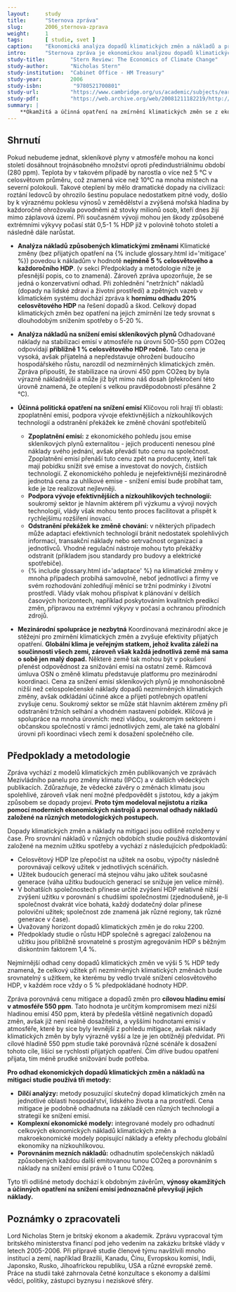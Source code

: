 ```yaml
---
layout:     study
title:      "Sternova zpráva"
slug:       2006_sternova-zprava
weight:     1
tags:       [ studie, svet ]
caption:    "Ekonomická analýza dopadů klimatických změn a nákladů a přínosů opatření na na snížení emisí z roku 2006."
intro:      "Sternova zpráva je ekonomickou analýzou dopadů klimatických změn a nákladů a přínosů opatření na snížení emisí skleníkových plynů z roku 2006. Ukazuje, že přínosy silných a včasných opatření výrazně převyšují jejich náklady, a ignorování klimatických změn povede ke snížení hospodářského růstu. Zpráva doporučuje investovat do opatření na snížení emisí cca 1% HDP ročně, tedy podstatně méně než odhadované náklady na adaptaci a škody na hospodářství, pokud k radikálnímu snížení emisí nedojde. (Odhady nákladů na adaptaci a škody při scénáři bussines-as-usual jsou 5-20% celosvětového HDP). Zpráva se dále zaměřuje na nejúčinnější opatření pro snížení emisí skleníkových plynů."
study-title:        "Stern Review: The Economics of Climate Change"
study-author:       "Nicholas Stern"
study-institution:  "Cabinet Office - HM Treasury"
study-year:         2006
study-isbn:          "9780521700801"
study-url:          "https://www.cambridge.org/us/academic/subjects/earth-and-environmental-science/climatology-and-climate-change/economics-climate-change-stern-review?format=PB&isbn=9780521700801"
study-pdf:          "https://web.archive.org/web/20081211182219/http://www.hm-treasury.gov.uk/stern_review_final_report.htm"
summary: |
    **Okamžitá a účinná opatření na zmírnění klimatických změn se z ekonomického pohledu jednoznačně vyplatí.** Z dlouhodobého pohledu se jedná o strategii umožňující budoucí hospodářský růst a při vhodném provedení nebude omezovat růstové ambice rozvojových, ale ani rozvinutých zemí. Odhadovaná cena dopadů klimatických změn, pokud emise radikálně nesnížíme, je v rozsahu 5-20 % každoročního celosvětového HDP (hrubého domácího produktu), oproti tomu náklady na snížení emisí skleníkových plynů jsou přibližně 1 % HDP. Čím dříve potřebná opatření přijmeme, tím levnější bude jejich cena.
---
```


## Shrnutí 

Pokud nebudeme jednat, skleníkové plyny v atmosféře mohou na konci století dosáhnout trojnásobného množství oproti předindustriálnímu období (280 ppm). Teplota by v takovém případě by narostla o více než 5 °C v celosvětovm průměru, což znamená více než 10°C na mnoha místech na severní polokouli. Takové oteplení by mělo dramatické dopady na civilizaci: roztání ledovců by ohrozilo šestinu populace nedostatkem pitné vody, došlo by k výraznému poklesu výnosů v zemědělství a zvýšená mořská hladina by každoročně ohrožovala povodněmi až stovky milionů osob, kteří dnes žijí mimo záplavová území. Při současném vývoji mohou jen škody způsobené extrémními výkyvy počasí stát 0,5-1 % HDP již v polovině tohoto století a následně dále narůstat. 

* **Analýza nákladů způsobených klimatickými změnami**
    Klimatické změny (bez přijatých opatření na {% include glossary.html id='mitigace' %}) povedou k nákladům v hodnotě **nejméně 5 % celosvětového a každoročního HDP**. (v sekci Předpoklady a metodologie níže je přesnější popis, co to znamená). Zároveň zpráva upozorňuje, že se jedná o konzervativní odhad. Při zohlednění "netržních" nákladů (dopady na lidské zdraví a životní prostředí) a zpětných vazeb v klimatickém systému dochází zpráva k **hornímu odhadu 20% celosvětového HDP** na řešení dopadů a škod. Celkový dopad klimatických změn bez opatření na jejich zmírnění lze tedy srovnat s dlouhodobým snížením spotřeby o 5-20 %.

* **Analýza nákladů na snížení emisí skleníkových plynů**
    Odhadované náklady na stabilizaci emisí v atmosféře na úrovni 500-550 ppm CO2eq odpovídají **přibližně 1 % celosvětového HDP ročně.** Tato cena je vysoká, avšak přijatelná a nepředstavuje ohrožení budoucího hospodářského růstu, narozdíl od nezmírněných klimatických změn. Zpráva připouští, že stabilizace na úrovni 450 ppm CO2eq by byla výrazně nákladnější a může již být mimo náš dosah (překročení této úrovně znamená, že oteplení s velkou pravděpodobností přesáhne 2 °C).

* **Účinná politická opatření na snížení emisí**
Klíčovou roli hrají tři oblasti: zpoplatnění emisí, podpora vývoje efektivnějších a nízkouhlíkových technologií a odstranění překážek ke změně chování spotřebitelů
    * **Zpoplatnění emisí:** z ekonomického pohledu jsou emise skleníkových plynů externalitou - jejich producenti nenesou plné náklady svého jednání, avšak převádí tuto cenu na společnost. Zpoplatnění emisí přenáší tuto cenu zpět na producenty, kteří tak mají pobídku snížit své emise a investovat do nových, čistších technologií. Z ekonomického pohledu je nejefektivnější mezinárodně jednotná cena za uhlíkové emise - snížení emisí bude probíhat tam, kde je lze realizovat nejlevněji.
    * **Podpora vývoje efektivnějších a nízkouhlíkových technologií:** soukromý sektor je hlavním aktérem při výzkumu a vývoji nových technologií, vlády však mohou tento proces facilitovat a přispět k rychlejšímu rozšíření inovací.
    * **Odstranění překážek ke změně chování:** v některých případech může adaptaci efektivních technologií bránit nedostatek spolehlivých informací, transakční náklady nebo setrvačnost organizací a jednotlivců. Vhodné regulační nástroje mohou tyto překážky odstranit (příkladem jsou standardy pro budovy a elektrické spotřebiče).
    * {% include glossary.html id='adaptace' %} na klimatické změny v mnoha případech probíhá samovolně, neboť jednotlivci a firmy ve svém rozhodování zohledňují měnící se tržní podmínky i životní prostředí. Vlády však mohou přispívat k plánování v delších časových horizontech, například poskytováním kvalitních predikcí změn, přípravou na extrémní výkyvy v počasí a ochranou přírodních zdrojů.


* **Mezinárodní spolupráce je nezbytná**
Koordinovaná mezinárodní akce je stěžejní pro zmírnění klimatických změn a zvyšuje efektivity přijatých opatření. **Globální klima je veřejným statkem, jehož kvalita záleží na součinnosti všech zemí, zároveň však každá jednotlivá země má sama o sobě jen malý dopad.** Některé země tak mohou být v pokušení přenést odpovědnost za snižování emisí na ostatní země. Rámcová úmluva OSN o změně klimatu představuje platformu pro mezinárodní koordinaci. Cena za snížení emisí skleníkových plynů je mnohonásobně nižší než celospolečenské náklady dopadů nezmírněných klimatických změny, avšak odkládání účinné akce a přijetí potřebných opatření zvyšuje cenu. Soukromý sektor se může stát hlavním aktérem změny při odstranění tržních selhání a vhodném nastavení pobídek. Klíčová je spolupráce na mnoha úrovních: mezi vládou, soukromým sektorem i občanskou společností v rámci jednotlivých zemí, ale také na globální úrovni při koordinaci všech zemí k dosažení společného cíle.

## Předpoklady a metodologie

Zpráva vychází z modelů klimatických změn publikovaných ve zprávách Mezivládního panelu pro změny klimatu (IPCC) a v dalších vědeckých publikacích. Zdůrazňuje, že vědecké závěry o změnách klimatu jsou spolehlivé, zároveň však není možné předpovědět s jistotou, kdy a jakým způsobem se dopady projeví. **Proto tým modeloval nejistotu a rizika pomocí moderních ekonomických nástrojů a porovnal odhady nákladů založené na různých metodologických postupech.**

Dopady klimatických změn a náklady na mitigaci jsou odlišně rozloženy v čase. Pro srovnání nákladů v různých obdobích studie používá diskontování založené na mezním užitku spotřeby a vychází z následujících předpokladů:

* Celosvětový HDP lze přepočíst na užitek na osobu, výpočty následně porovnávají celkový užitek v jednotlivých scénářích.
* Užitek budoucích generací má stejnou váhu jako užitek současné generace (váha užitku budoucích generací se snižuje jen velice mírně).
* V bohatších společnostech přinese určité zvýšení HDP relativně nižší zvýšení užitku v porovnání s chudšími společnostmi (zjednodušeně, je-li společnost dvakrát více bohatá, každý dodatečný dolar přinese poloviční užitek; společnost zde znamená jak různé regiony, tak různé generace v čase).
* Uvažovaný horizont dopadů klimatických změn je do roku 2200. 
* Předpoklady studie o růstu HDP společně s agregací založenou na užitku jsou přibližně srovnatelné s prostým agregováním HDP s běžným diskontním faktorem 1,4 %.

Nejmírnější odhad ceny dopadů klimatických změn ve výši 5 % HDP tedy znamená, že celkový užitek při nezmírněných klimatických změnách bude srovnatelný s užitkem, ke kterému by vedlo trvalé snížení celosvětového HDP, v každém roce vždy o 5 % předpokládané hodnoty HDP.

Zpráva porovnává cenu mitigace a dopadů změn pro **cílovou hladinu emisí v atmosféře 550 ppm**. Tato hodnota je určitým kompromisem mezi nižší hladinou emisí 450 ppm, která by předešla většině negativních dopadů změn, avšak již není reálně dosažitelná, a vyššími hodnotami emisí v atmosféře, které by sice byly levnější z pohledu mitigace, avšak náklady klimatických změn by byly výrazně vyšší a lze je jen obtížněji předvídat. Při cílové hladině 550 ppm studie také porovnává různé scénáře k dosažení tohoto cíle, lišící se rychlostí přijatých opatření. Čím dříve budou opatření přijata, tím méně prudké snižování bude potřeba.

**Pro odhad ekonomických dopadů klimatických změn a nákladů na mitigaci studie používá tři metody:**

* **Dílčí analýzy:** metody posuzující skutečný dopad klimatických změn na jednotlivé oblasti hospodářství, lidského života a na prostředí. Cena mitigace je podobně odhadnuta na základě cen různých technologií a strategií ke snížení emisí.
* **Komplexní ekonomické modely:** integrované modely pro odhadnutí celkových ekonomických nákladů klimatických změn a makroekonomické modely popisující náklady a efekty přechodu globální ekonomiky na nízkouhlíkovou.
* **Porovnáním mezních nákladů:** odhadnutím společenských nákladů způsobených každou další emitovanou tunou CO2eq a porovnáním s náklady na snížení emisí právě o 1 tunu CO2eq. 

Tyto tři odlišné metody dochází k obdobným závěrům, **výnosy okamžitých a účinných opatření na snížení emisí jednoznačně převyšují jejich náklady.**

## Poznámky o zpracovateli

Lord Nicholas Stern je britský ekonom a akademik. Zprávu vypracoval tým britského ministerstva financí pod jeho vedením na zakázku britské vlády v letech 2005-2006. Při přípravě studie členové týmu navštívili mnoho institucí a zemí, například Brazílii, Kanadu, Čínu, Evropskou komisi, Indii, Japonsko, Rusko, Jihoafrickou republiku, USA a různé evropské země. Práce na studii také zahrnovala četné konzultace s ekonomy a dalšími vědci, politiky, zástupci byznysu i neziskové sféry.
